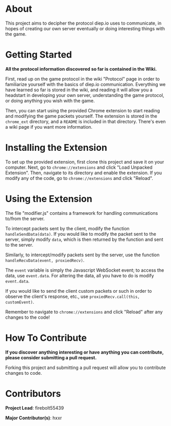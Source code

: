 # About
This project aims to decipher the protocol diep.io uses to communicate, in hopes of 
creating our own server eventually or doing interesting things with the game. 

# Getting Started
**All the protocol information discovered so far is contained in the Wiki.**

First, read up on the game protocol in the wiki "Protocol" page in order to familiarize 
yourself with the basics of diep.io communication. Everything we have learned so far
is stored in the wiki, and reading it will allow you a headstart in developing your own
server, understanding the game protocol, or doing anything you wish with the game.

Then, you can start using the provided Chrome extension to start reading and modifying 
the game packets yourself. The extension is stored in the `chrome_ext` directory, and
a `README` is included in that directory. There's even a wiki page if you want more
information.

# Installing the Extension
To set up the provided extension, first clone this project and save it on your computer. Next, 
go to `chrome://extensions` and click "Load Unpacked Extension". Then, navigate to its 
directory and enable the extension. If you modify any of the code, go to `chrome://extensions` 
and click "Reload".

# Using the Extension
The file "modifier.js" contains a framework for handling communications to/from
the server. 

To intercept packets sent by the client, modify the function `handleSendData(data)`. If you
would like to modify the packet sent to the server, simply modify `data`, which is then
returned by the function and sent to the server.

Similarly, to intercept/modify packets sent by the server, use the function `handleRecvData(event, proxiedRecv)`.

The `event` variable is simply the Javascript WebSocket event; to access the data, use `event.data`. 
For altering the data, all you have to do is modify `event.data`. 

If you would like to send the client custom packets or such in order to observe the client's response, etc., use `proxiedRecv.call(this, customEvent)`.

Remember to navigate to `chrome://extensions` and click "Reload" after any changes to the code!

# How To Contribute
**If you discover anything interesting or have anything you can contribute, please consider
submitting a pull request.** 

Forking this project and submitting a pull request will allow you to contribute changes to code.

# Contributors
**Project Lead**: firebolt55439

**Major Contributor(s)**: hxxr
